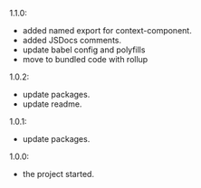 1.1.0:
- added named export for context-component.
- added JSDocs comments.
- update babel config and polyfills
- move to bundled code with rollup

1.0.2:
- update packages.
- update readme.

1.0.1:
- update packages.

1.0.0:
- the project started.